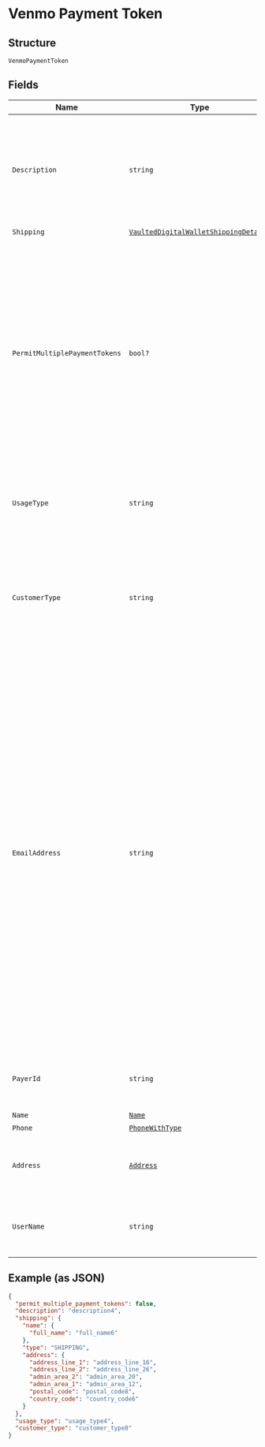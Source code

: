 
# Venmo Payment Token

## Structure

`VenmoPaymentToken`

## Fields

| Name | Type | Tags | Description |
|  --- | --- | --- | --- |
| `Description` | `string` | Optional | The description displayed to the consumer on the approval flow for a digital wallet, as well as on the merchant view of the payment token management experience. exp: PayPal.com.<br>**Constraints**: *Minimum Length*: `1`, *Maximum Length*: `128`, *Pattern*: `^.*$` |
| `Shipping` | [`VaultedDigitalWalletShippingDetails`](../../doc/models/vaulted-digital-wallet-shipping-details.md) | Optional | The shipping details. |
| `PermitMultiplePaymentTokens` | `bool?` | Optional | Create multiple payment tokens for the same payer, merchant/platform combination. Use this when the customer has not logged in at merchant/platform. The payment token thus generated, can then also be used to create the customer account at merchant/platform. Use this also when multiple payment tokens are required for the same payer, different customer at merchant/platform. This helps to identify customers distinctly even though they may share the same PayPal account. This only applies to PayPal payment source.<br>**Default**: `false` |
| `UsageType` | `string` | Optional | The usage type associated with a digital wallet payment token.<br>**Constraints**: *Minimum Length*: `1`, *Maximum Length*: `255`, *Pattern*: `^[0-9A-Z_]+$` |
| `CustomerType` | `string` | Optional | The customer type associated with a digital wallet payment token. This is to indicate whether the customer acting on the merchant / platform is either a business or a consumer.<br>**Constraints**: *Minimum Length*: `1`, *Maximum Length*: `255`, *Pattern*: `^[0-9A-Z_]+$` |
| `EmailAddress` | `string` | Optional | The internationalized email address.<blockquote><strong>Note:</strong> Up to 64 characters are allowed before and 255 characters are allowed after the <code>@</code> sign. However, the generally accepted maximum length for an email address is 254 characters. The pattern verifies that an unquoted <code>@</code> sign exists.</blockquote><br>**Constraints**: *Minimum Length*: `3`, *Maximum Length*: `254`, *Pattern*: `(?:[a-zA-Z0-9!#$%&'*+/=?^_`{\|}~-]+(?:\.[a-zA-Z0-9!#$%&'*+/=?^_`{\|}~-]+)*\|(?:[\x01-\x08\x0b\x0c\x0e-\x1f\x21\x23-\x5b\x5d-\x7f]\|\[\x01-\x09\x0b\x0c\x0e-\x7f])*")@(?:(?:[a-zA-Z0-9](?:[a-zA-Z0-9-]*[a-zA-Z0-9])?\.)+[a-zA-Z0-9](?:[a-zA-Z0-9-]*[a-zA-Z0-9])?\|\[(?:(?:(2(5[0-5]\|[0-4][0-9])\|1[0-9][0-9]\|[1-9]?[0-9]))\.){3}(?:(2(5[0-5]\|[0-4][0-9])\|1[0-9][0-9]\|[1-9]?[0-9])\|[a-zA-Z0-9-]*[a-zA-Z0-9]:(?:[\x01-\x08\x0b\x0c\x0e-\x1f\x21-\x5a\x53-\x7f]\|\[\x01-\x09\x0b\x0c\x0e-\x7f])+)\])` |
| `PayerId` | `string` | Optional | The account identifier for a PayPal account.<br>**Constraints**: *Minimum Length*: `13`, *Maximum Length*: `13`, *Pattern*: `^[2-9A-HJ-NP-Z]{13}$` |
| `Name` | [`Name`](../../doc/models/name.md) | Optional | The name of the party. |
| `Phone` | [`PhoneWithType`](../../doc/models/phone-with-type.md) | Optional | The phone information. |
| `Address` | [`Address`](../../doc/models/address.md) | Optional | The portable international postal address. Maps to [AddressValidationMetadata](https://github.com/googlei18n/libaddressinput/wiki/AddressValidationMetadata) and HTML 5.1 [Autofilling form controls: the autocomplete attribute](https://www.w3.org/TR/html51/sec-forms.html#autofilling-form-controls-the-autocomplete-attribute). |
| `UserName` | `string` | Optional | The Venmo username, as chosen by the user.<br>**Constraints**: *Minimum Length*: `1`, *Maximum Length*: `50`, *Pattern*: `^[-a-zA-Z0-9_]*$` |

## Example (as JSON)

```json
{
  "permit_multiple_payment_tokens": false,
  "description": "description4",
  "shipping": {
    "name": {
      "full_name": "full_name6"
    },
    "type": "SHIPPING",
    "address": {
      "address_line_1": "address_line_16",
      "address_line_2": "address_line_26",
      "admin_area_2": "admin_area_20",
      "admin_area_1": "admin_area_12",
      "postal_code": "postal_code8",
      "country_code": "country_code6"
    }
  },
  "usage_type": "usage_type4",
  "customer_type": "customer_type8"
}
```

